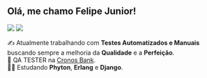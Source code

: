## Olá, me chamo Felipe Junior!
  
<div> 
  <a href = "mailto:felipegd.jr@gmail.com"><img src="https://img.shields.io/badge/-Gmail-%23333?style=for-the-badge&logo=gmail&logoColor=white" target="_blank"></a>
  <a href="https://www.linkedin.com/in/feejunior/" target="_blank"><img src="https://img.shields.io/badge/-LinkedIn-%230077B5?style=for-the-badge&logo=linkedin&logoColor=white" target="_blank"></a> 
</div>

✍️ Atualmente trabalhando com **Testes Automatizados e Manuais** buscando sempre a melhoria da **Qualidade** e a **Perfeição**.   
🔭 QA TESTER na [Cronos Bank](https://cronosfintech.com.br/).  
👨‍🎓 Estudando **Phyton**, **Erlang** e **Django**.
  
  ##
 

